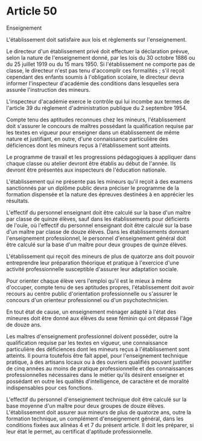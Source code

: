 # Article 50

Enseignement

L'établissement doit satisfaire aux lois et règlements sur l'enseignement.

Le directeur d'un établissement privé doit effectuer la déclaration prévue, selon la nature de l'enseignement donné, par les lois du 30 octobre 1886 ou du 25 juillet 1919 ou du 15 mars 1950. Si l'établissement ne comporte pas de classe, le directeur n'est pas tenu d'accomplir ces formalités ; s'il reçoit cependant des enfants soumis à l'obligation scolaire, le directeur devra informer l'inspecteur d'académie des conditions dans lesquelles sera assurée l'instruction des mineurs.

L'inspecteur d'académie exerce le contrôle qui lui incombe aux termes de l'article 39 du règlement d'administration publique du 2 septembre 1954.

Compte tenu des aptitudes reconnues chez les mineurs, l'établissement doit s'assurer le concours de maîtres possédant la qualification requise par les textes en vigueur pour enseigner dans un établissement de même nature et justifiant, en outre, d'une connaissance particulière des déficiences dont les mineurs reçus à l'établissement sont atteints.

Le programme de travail et les progressions pédagogiques à appliquer dans chaque classe ou atelier devront être établis au début de l'année. Ils devront être présentés aux inspecteurs de l'éducation nationale.

L'établissement qui ne présente pas les mineurs qu'il reçoit à des examens sanctionnés par un diplôme public devra préciser le programme de la formation dispensée et la nature des épreuves destinées à en apprécier les résultats.

L'effectif du personnel enseignant doit être calculé sur la base d'un maître par classe de quinze élèves, sauf dans les établissements pour déficients de l'ouïe, où l'effectif du personnel enseignant doit être calculé sur la base d'un maître par classe de douze élèves. Dans les établissements donnant l'enseignement professionnel, le personnel d'enseignement général doit être calculé sur la base d'un maître pour deux groupes de quinze élèves.

L'établissement qui reçoit des mineurs de plus de quatorze ans doit pouvoir entreprendre leur préparation théorique et pratique à l'exercice d'une activité professionnelle susceptible d'assurer leur adaptation sociale.

Pour orienter chaque élève vers l'emploi qu'il est le mieux à même d'occuper, compte tenu de ses aptitudes propres, l'établissement doit avoir recours au centre public d'orientation professionnelle ou s'assurer le concours d'un orienteur professionnel ou d'un psychotechnicien.

En tout état de cause, un enseignement ménager adapté à l'état des mineures doit être donné aux élèves du sexe féminin qui ont dépassé l'âge de douze ans.

Les maîtres d'enseignement professionnel doivent posséder, outre la qualification requise par les textes en vigueur, une connaissance particulière des déficiences dont les mineurs reçus à l'établissement sont atteints. Il pourra toutefois être fait appel, pour l'enseignement technique pratique, à des artisans locaux ou à des ouvriers qualifiés pouvant justifier de cinq années au moins de pratique professionnelle et des connaissances professionnelles nécessaires dans le métier qu'ils désirent enseigner et possédant en outre les qualités d'intelligence, de caractère et de moralité indispensables pour ces fonctions.

L'effectif du personnel d'enseignement technique doit être calculé sur la base moyenne d'un maître pour deux groupes de douze élèves. L'établissement doit assurer aux mineurs de plus de quatorze ans, outre la formation technique, un complément d'enseignement général, dans les conditions fixées aux alinéas 4 et 7 du présent article. Il doit les préparer, si leur état le permet, au certificat d'aptitude professionnelle.
